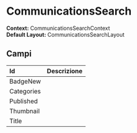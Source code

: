 # CommunicationsSearch

**Context:** CommunicationsSearchContext  
**Default Layout:** CommunicationsSearchLayout

## Campi

| Id | Descrizione |
| :--- | :--- |
| BadgeNew |  |
| Categories |  |
| Published |  |
| Thumbnail |  |
| Title |  |

